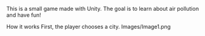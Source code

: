 This is a small game made with Unity.
The goal is to learn about air pollution and have fun!

How it works
First, the player chooses a city.
Images/Image1.png
